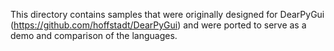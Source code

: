 This directory contains samples that were originally designed for DearPyGui (https://github.com/hoffstadt/DearPyGui) and were ported to serve as a demo and comparison of the languages.
